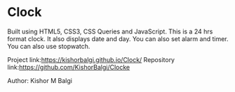# Clock
Built using HTML5, CSS3, CSS Queries and JavaScript.
This is a 24 hrs format clock. It also displays date and day.
You can also set alarm and timer. You can also use stopwatch.

Project link:https://kishorbalgi.github.io/Clock/
Repository link:https://github.com/KishorBalgi/Clocke

Author: Kishor M Balgi
